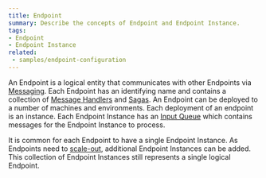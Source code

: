 ```yaml
---
title: Endpoint
summary: Describe the concepts of Endpoint and Endpoint Instance.
tags:
- Endpoint
- Endpoint Instance
related:
 - samples/endpoint-configuration
---
```


An Endpoint is a logical entity that communicates with other Endpoints via [Messaging](/nservicebus/messaging). Each Endpoint has an identifying name and contains a collection of [Message Handlers](/nservicebus/handlers/) and [Sagas](/nservicebus/sagas/). An Endpoint can be deployed to a number of machines and environments. Each deployment of an endpoint is an instance. Each Endpoint Instance has an [Input Queue](/nservicebus/endpoint/specify-input-queue-name.md) which contains messages for the Endpoint Instance to process. 

It is common for each Endpoint to have a single Endpoint Instance. As Endpoints need to [scale-out](/nservicebus/scalability-and-ha/scale-out.md), additional Endpoint Instances can be added. This collection of Endpoint Instances still represents a single logical Endpoint.
